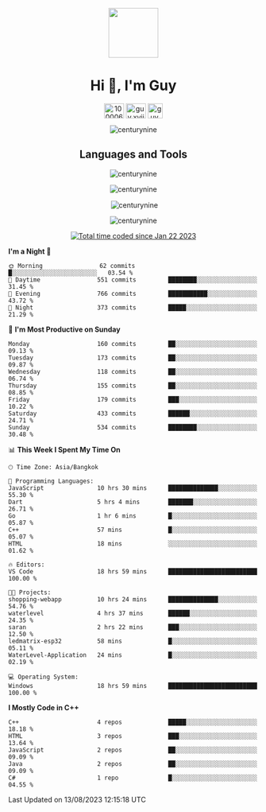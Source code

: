 
<p align="center"> <img src="https://user-images.githubusercontent.com/109062980/213915698-3e79c409-24f8-4471-a5f8-e7a842ad3a0a.gif" width="100" /> </p>
 
<h1 align="center">Hi 👋, I'm Guy</h1>
<p align="center">
<a href="https://fb.com/100006608053988" target="blank"><img align="center" src="https://raw.githubusercontent.com/rahuldkjain/github-profile-readme-generator/master/src/images/icons/Social/facebook.svg" alt="100006608053988" height="30" width="40" /></a>
<a href="https://instagram.com/guy.xvii" target="blank"><img align="center" src="https://raw.githubusercontent.com/rahuldkjain/github-profile-readme-generator/master/src/images/icons/Social/instagram.svg" alt="guy.xvii" height="30" width="40" /></a>
<a href="mailto:lowlifeix@gmail.com" target="blank"><img align="center" src="https://user-images.githubusercontent.com/109062980/226533395-e26b601f-4b8f-456f-affd-55dc944b4149.png" alt="guy.xvii" height="30" width="30" /></a>
</p>

<p align="center"> <img src="https://komarev.com/ghpvc/?username=centurynine&label=Profile%20views&color=0e75b6&style=for-the-badge" alt="centurynine" /> </p>

<h2 align="center">Languages and Tools</h3>

<!-- https://skillicons.dev/ -->
<p align="center">
<img src="https://skillicons.dev/icons?i=html,css,js,bootstrap,jquery,figma,cloudflare,nodejs,php,java,c,cs,cpp,py,dart,flutter,firebase,androidstudio,git,github,linux,docker,kubernetes,sqlite,mysql,mongodb,postman,nginx,express,arduino" alt="centurynine" /> 
</p>
 
<p align="center"><img align="center" src="https://github-readme-stats.vercel.app/api/top-langs?username=centurynine&show_icons=true&locale=en&layout=compact&theme=" alt="centurynine" /></p>

<p align="center">&nbsp;<img align="center" src="https://github-readme-stats.vercel.app/api?username=centurynine&show_icons=true&locale=en&theme=" alt="centurynine" /></p>

<p align="center"><img align="center" src="https://github-readme-streak-stats.herokuapp.com/?user=centurynine&theme=" alt="centurynine" /></p>
<p align="center">
<a href="https://wakatime.com/@9ded98d1-6308-4a11-a75a-63f31fdc4e7a"><img src="https://wakatime.com/badge/user/9ded98d1-6308-4a11-a75a-63f31fdc4e7a.svg" alt="Total time coded since Jan 22 2023" /></a>
  
<!--START_SECTION:waka-->
**I'm a Night 🦉** 

```text
🌞 Morning                62 commits          █░░░░░░░░░░░░░░░░░░░░░░░░   03.54 % 
🌆 Daytime                551 commits         ████████░░░░░░░░░░░░░░░░░   31.45 % 
🌃 Evening                766 commits         ███████████░░░░░░░░░░░░░░   43.72 % 
🌙 Night                  373 commits         █████░░░░░░░░░░░░░░░░░░░░   21.29 % 
```
📅 **I'm Most Productive on Sunday** 

```text
Monday                   160 commits         ██░░░░░░░░░░░░░░░░░░░░░░░   09.13 % 
Tuesday                  173 commits         ██░░░░░░░░░░░░░░░░░░░░░░░   09.87 % 
Wednesday                118 commits         ██░░░░░░░░░░░░░░░░░░░░░░░   06.74 % 
Thursday                 155 commits         ██░░░░░░░░░░░░░░░░░░░░░░░   08.85 % 
Friday                   179 commits         ███░░░░░░░░░░░░░░░░░░░░░░   10.22 % 
Saturday                 433 commits         ██████░░░░░░░░░░░░░░░░░░░   24.71 % 
Sunday                   534 commits         ████████░░░░░░░░░░░░░░░░░   30.48 % 
```


📊 **This Week I Spent My Time On** 

```text
🕑︎ Time Zone: Asia/Bangkok

💬 Programming Languages: 
JavaScript               10 hrs 30 mins      ██████████████░░░░░░░░░░░   55.30 % 
Dart                     5 hrs 4 mins        ███████░░░░░░░░░░░░░░░░░░   26.71 % 
Go                       1 hr 6 mins         █░░░░░░░░░░░░░░░░░░░░░░░░   05.87 % 
C++                      57 mins             █░░░░░░░░░░░░░░░░░░░░░░░░   05.07 % 
HTML                     18 mins             ░░░░░░░░░░░░░░░░░░░░░░░░░   01.62 % 

🔥 Editors: 
VS Code                  18 hrs 59 mins      █████████████████████████   100.00 % 

🐱‍💻 Projects: 
shopping-webapp          10 hrs 24 mins      ██████████████░░░░░░░░░░░   54.76 % 
waterlevel               4 hrs 37 mins       ██████░░░░░░░░░░░░░░░░░░░   24.35 % 
saran                    2 hrs 22 mins       ███░░░░░░░░░░░░░░░░░░░░░░   12.50 % 
ledmatrix-esp32          58 mins             █░░░░░░░░░░░░░░░░░░░░░░░░   05.11 % 
WaterLevel-Application   24 mins             █░░░░░░░░░░░░░░░░░░░░░░░░   02.19 % 

💻 Operating System: 
Windows                  18 hrs 59 mins      █████████████████████████   100.00 % 
```

**I Mostly Code in C++** 

```text
C++                      4 repos             █████░░░░░░░░░░░░░░░░░░░░   18.18 % 
HTML                     3 repos             ███░░░░░░░░░░░░░░░░░░░░░░   13.64 % 
JavaScript               2 repos             ██░░░░░░░░░░░░░░░░░░░░░░░   09.09 % 
Java                     2 repos             ██░░░░░░░░░░░░░░░░░░░░░░░   09.09 % 
C#                       1 repo              █░░░░░░░░░░░░░░░░░░░░░░░░   04.55 % 
```




 Last Updated on 13/08/2023 12:15:18 UTC
<!--END_SECTION:waka-->
  
</p>

